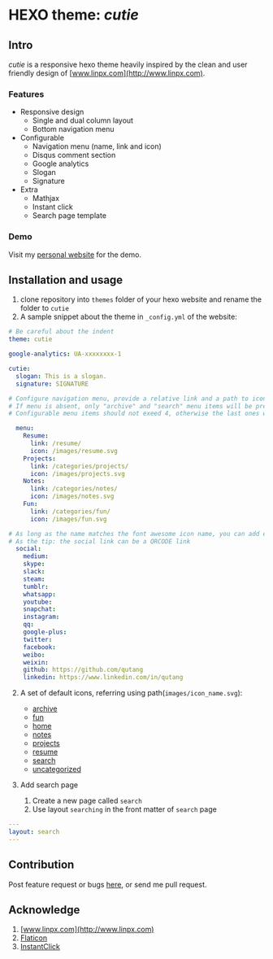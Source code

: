 # HEXO theme: _cutie_

## Intro

_cutie_ is a responsive hexo theme heavily inspired by the clean and user friendly design of [www.linpx.com](http://www.linpx.com).

### Features

* Responsive design
	* Single and dual column layout
	* Bottom navigation menu
* Configurable
	* Navigation menu (name, link and icon)
	* Disqus comment section
	* Google analytics
	* Slogan
	* Signature
* Extra
	* Mathjax
	* Instant click
	* Search page template

### Demo

Visit my [personal website](https://qutang.github.io) for the demo.

## Installation and usage

1. clone repository into `themes` folder of your hexo website and rename the folder to `cutie`
1. A sample snippet about the theme in `_config.yml` of the website:

```yaml
# Be careful about the indent
theme: cutie

google-analytics: UA-xxxxxxxx-1

cutie:
  slogan: This is a slogan.
  signature: SIGNATURE

# Configure navigation menu, provide a relative link and a path to icon (icon should better be square)
# If menu is absent, only "archive" and "search" menu items will be preserved
# Configurable menu items should not exeed 4, otherwise the last ones will be ignored

  menu:
    Resume: 
      link: /resume/
      icon: /images/resume.svg
    Projects: 
      link: /categories/projects/
      icon: /images/projects.svg
    Notes: 
      link: /categories/notes/
      icon: /images/notes.svg
    Fun: 
      link: /categories/fun/
      icon: /images/fun.svg

# As long as the name matches the font awesome icon name, you can add even more social links
# As the tip: the social link can be a QRCODE link
  social:
    medium: 
    skype: 
    slack: 
    steam: 
    tumblr: 
    whatsapp: 
    youtube: 
    snapchat: 
    instagram: 
    qq: 
    google-plus: 
    twitter: 
    facebook: 
    weibo: 
    weixin: 
    github: https://github.com/qutang
    linkedin: https://www.linkedin.com/in/qutang
```

2. A set of default icons, referring using path(`images/icon_name.svg`):
	* [archive](source/images/archive.svg)
	* [fun](source/images/fun.svg)
	* [home](source/images/home.svg)
	* [notes](source/images/notes.svg)
	* [projects](source/images/projects.svg)
	* [resume](source/images/resume.svg)
	* [search](source/images/search.svg)
	* [uncategorized](source/images/uncategorized.svg)

3. Add search page
	1. Create a new page called `search`
	1. Use layout `searching` in the front matter of `search` page

```yaml
---
layout: search
---
```

## Contribution
Post feature request or bugs [here](https://github.com/qutang/hexo-theme-cutie/issues), or send me pull request.

## Acknowledge

1. [www.linpx.com](http://www.linpx.com)
1. [Flaticon](http://www.flaticon.com/)
1. [InstantClick](http://instantclick.io)